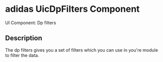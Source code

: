 # adidas UicDpFilters Component

UI Component: Dp filters

## Description

The dp filters gives you a set of filters which you can use in you're module to filter the data.	